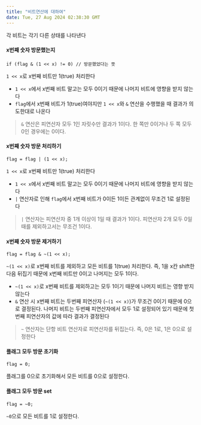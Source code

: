 ```yaml
---
title: "비트연산에 대하여"
date: Tue, 27 Aug 2024 02:38:30 GMT
---
```


<p>각 비트는 각기 다른 상태를 나타낸다</p>
<h4 id="x번째-숫자-방문했는지">x번째 숫자 방문했는지</h4>
<pre><code class="language-java">if (flag &amp; (1 &lt;&lt; x) != 0) // 방문했었다는 뜻</code></pre>
<p><code>1 &lt;&lt; x</code>로 x번째 비트만 1(true) 처리한다</p>
<ul>
<li><code>1 &lt;&lt; x</code>에서 x번째 비트 말고는 모두 0이기 때문에 나머지 비트에 영향을 받지 않는다</li>
<li><code>flag</code>에서 x번째 비트가 1(true)여야지만 <code>1 &lt;&lt; x</code>와 <code>&amp;</code> 연산을 수행했을 때 결과가 의도한대로 나온다</li>
</ul>
<blockquote>
<p><code>&amp;</code> 연산은 피연산자 모두 1인 자릿수만 결과가 1이다. 한 쪽만 0이거나 두 쪽 모두 0인 경우에는 0이다.</p>
</blockquote>
<h4 id="x번째-숫자-방문-처리하기">x번째 숫자 방문 처리하기</h4>
<pre><code class="language-java">flag = flag | (1 &lt;&lt; x);</code></pre>
<p><code>1 &lt;&lt; x</code>로 x번째 비트만 1(true) 처리한다</p>
<ul>
<li><code>1 &lt;&lt; x</code>에서 x번째 비트 말고는 모두 0이기 때문에 나머지 비트에 영향을 받지 않는다</li>
<li><code>|</code> 연산자로 인해 <code>flag</code>에서 x번째 비트가 0이든 1이든 관계없이 무조건 1로 설정된다</li>
</ul>
<blockquote>
<p><code>|</code> 연산자는 피연산자 중 1개 이상이 1일 때 결과가 1이다. 피연산자 2개 모두 0일 때를 제외하고서는 무조건 1이다. </p>
</blockquote>
<h4 id="x번째-숫자-방문-제거하기">x번째 숫자 방문 제거하기</h4>
<pre><code class="language-java">flag = flag &amp; ~(1 &lt;&lt; x);</code></pre>
<p><code>~(1 &lt;&lt; x)</code>로 x번째 비트를 제외하고 모든 비트를 1(true) 처리한다. 즉, 1을 x칸 shift한 다음 뒤집기 때문에 x번째 비트만 0이고 나머지는 모두 1이다. </p>
<ul>
<li><code>~(1 &lt;&lt; x)</code>로 x번째 비트를 제외하고는 모두 1이기 때문에 나머지 비트는 영향 받지 않는다</li>
<li><code>&amp;</code> 연산 시 x번째 비트는 두번째 피연산자 (<code>~(1 &lt;&lt; x)</code>)가 무조건 0이기 때문에 0으로 결정된다. 나머지 비트는 두번째 피연산자에서 모두 1로 설정되어 있기 때문에 첫번째 피연산자의 값에 따라 결과가 결정된다</li>
</ul>
<blockquote>
<p><code>~</code> 연산자는 단항 비트 연산자로 피연산자를 뒤집는다. 즉, 0은 1로, 1은 0으로 설정한다</p>
</blockquote>
<h4 id="플래그-모두-방문-초기화">플래그 모두 방문 초기화</h4>
<pre><code class="language-java">flag = 0;</code></pre>
<p>플래그를 0으로 초기화해서 모든 비트를 0으로 설정한다.</p>
<h4 id="플래그-모두-방문-set">플래그 모두 방문 set</h4>
<pre><code class="language-java">flag = ~0;</code></pre>
<p><code>~0</code>으로 모든 비트를 1로 설정한다. </p>